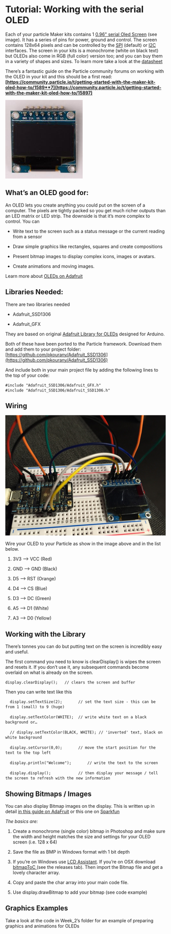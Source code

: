 # Tutorial: Working with the serial OLED

Each of your particle Maker kits contains 1 [0.96" serial Oled Screen](https://docs.particle.io/datasheets/photon-shields/#serial-oled-screen-0-96-quot-1-) (see image). It has a series of pins for power, ground and control. The screen contains 128x64 pixels and can be controlled by the [SPI](https://learn.sparkfun.com/tutorials/serial-peripheral-interface-spi) (default) or [I2C](https://learn.sparkfun.com/tutorials/i2c) interfaces. The screen in your kits is a monochrome (white on black text) but OLEDs also come in RGB (full color) version too; and you can buy them in a variety of shapes and sizes. To learn more take a look at the [datasheet](https://docs.particle.io/assets/datasheets/makerkit/oled.pdf) 

There’s a fantastic guide on the Particle community forums on working with the OLED in your kit and this should be a first read: **[https://community.particle.io/t/getting-started-with-the-maker-kit-oled-how-to/1589**7](https://community.particle.io/t/getting-started-with-the-maker-kit-oled-how-to/15897)**

![Particke Kit's OLED Screen](assets/oled_0.jpg)

## What’s an OLED good for:

An OLED lets you create anything you could put on the screen of a computer. The pixels are tightly packed so you get much richer outputs than an LED matrix or LED strip. The downside is that it’s more complex to control. You can

* Write text to the screen such as a status message or the current reading from a sensor

* Draw simple graphics like rectangles, squares and create compositions

* Present bitmap images to display complex icons, images or avatars. 

* Create animations and moving images.

Learn more about [OLEDs on Adafruit](https://learn.adafruit.com/monochrome-oled-breakouts/arduino-library-and-examples)

## Libraries Needed:

There are two libraries needed

* Adafruit_SSD1306

* Adafruit_GFX

They are based on original [Adafruit Library for OLEDs](https://github.com/adafruit/Adafruit_SSD1306) designed for Arduino.

Both of these have been ported to the Particle framework. Download them and add them to your project folder: [https://github.com/pkourany/Adafruit_SSD1306](https://github.com/pkourany/Adafruit_SSD1306) 

And include both in your main project file by adding the following lines to the top of your code:

````
#include "Adafruit_SSD1306/Adafruit_GFX.h"
#include "Adafruit_SSD1306/Adafruit_SSD1306.h"
````

## Wiring 

![OLED Wiring](assets/oled_1.jpg)

Wire your OLED to your Particle as show in the image above and in the list below. 

1. 3V3 --> VCC (Red)

2. GND --> GND (Black)

3. D5 --> RST (Orange)

4. D4 --> CS (Blue)

5. D3 --> DC (Green)

6. A5 --> D1 (White)

7. A3 --> D0 (Yellow)

## Working with the Library

There’s tonnes you can do but putting text on the screen is incredibly easy and useful.

The first command you need to know is clearDisplay() is wipes the screen and resets it. If you don’t use it, any subsequent commands become overlaid on what is already on the screen. 

````
display.clearDisplay();   // clears the screen and buffer
````

Then you can write text like this

````
  display.setTextSize(2);  		// set the text size - this can be from 1 (small) to 9 (huge)

  display.setTextColor(WHITE);	// write white text on a black background or… 

  // display.setTextColor(BLACK, WHITE); // 'inverted' text, black on white background

  display.setCursor(0,0);		// move the start position for the text to the top left

  display.println("Welcome");		// write the text to the screen

  display.display();			// then display your message / tell the screen to refresh with the new information 
````

## Showing Bitmaps / Images

You can also display Bitmap images on the display. This is written up in detail [in this guide on AdaFruit](https://learn.adafruit.com/monochrome-oled-breakouts/arduino-library-and-examples) or this one on [Sparkfun](https://learn.sparkfun.com/tutorials/graphic-lcd-hookup-guide/example-code-2-drawing-bitmaps)

*The basics are:*

1. Create a monochrome (single color) bitmap in Photoshop and make sure the width and height matches the size and settings for your OLED screen (i.e. 128 x 64)

2. Save the file as BMP in Windows format with 1 bit depth

3. If you’re on Windows use [LCD Assistant](http://en.radzio.dxp.pl/bitmap_converter/). If you’re on OSX download [bitmapToC ](https://github.com/hoiberg/bitmapToC)(see the releases tab). Then import the Bitmap file and get a lovely character array. 

4. Copy and paste the char array into your main code file. 

5. Use display.drawBitmap to add your bitmap (see code example)

## Graphics Examples

Take a look at the code in Week_2’s folder for an example of preparing graphics and animations for OLEDs

